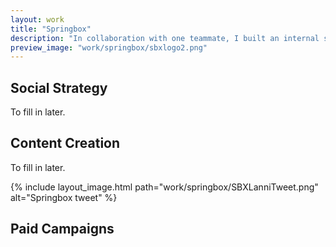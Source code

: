 ```yaml
---
layout: work
title: "Springbox"
description: "In collaboration with one teammate, I built an internal social strategy from scratch. I was responsible for managing the ongoing content calendar, overseeing all content creation, and running paid social campaigns. I also reported weekly on trends & post performance."
preview_image: "work/springbox/sbxlogo2.png"
---
```

## Social Strategy

To fill in later. 

## Content Creation

To fill in later.

{% include layout_image.html path="work/springbox/SBXLanniTweet.png" alt="Springbox tweet" %}

## Paid Campaigns